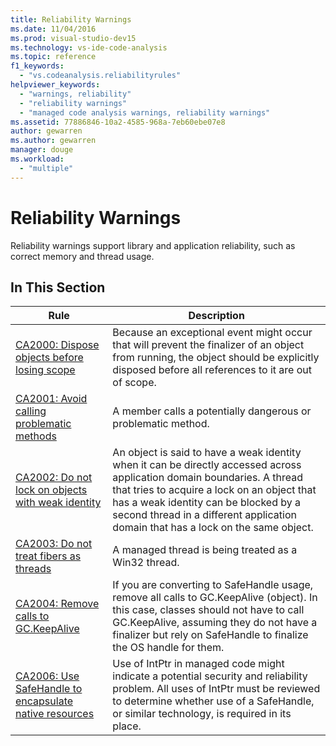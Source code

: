 ```yaml
---
title: Reliability Warnings
ms.date: 11/04/2016
ms.prod: visual-studio-dev15
ms.technology: vs-ide-code-analysis
ms.topic: reference
f1_keywords:
  - "vs.codeanalysis.reliabilityrules"
helpviewer_keywords:
  - "warnings, reliability"
  - "reliability warnings"
  - "managed code analysis warnings, reliability warnings"
ms.assetid: 77886846-10a2-4585-968a-7eb60ebe07e8
author: gewarren
ms.author: gewarren
manager: douge
ms.workload:
  - "multiple"
---
```

# Reliability Warnings
Reliability warnings support library and application reliability, such as correct memory and thread usage.

## In This Section

|Rule|Description|
|----------|-----------------|
|[CA2000: Dispose objects before losing scope](../code-quality/ca2000-dispose-objects-before-losing-scope.md)|Because an exceptional event might occur that will prevent the finalizer of an object from running, the object should be explicitly disposed before all references to it are out of scope.|
|[CA2001: Avoid calling problematic methods](../code-quality/ca2001-avoid-calling-problematic-methods.md)|A member calls a potentially dangerous or problematic method.|
|[CA2002: Do not lock on objects with weak identity](../code-quality/ca2002-do-not-lock-on-objects-with-weak-identity.md)|An object is said to have a weak identity when it can be directly accessed across application domain boundaries. A thread that tries to acquire a lock on an object that has a weak identity can be blocked by a second thread in a different application domain that has a lock on the same object.|
|[CA2003: Do not treat fibers as threads](../code-quality/ca2003-do-not-treat-fibers-as-threads.md)|A managed thread is being treated as a Win32 thread.|
|[CA2004: Remove calls to GC.KeepAlive](../code-quality/ca2004-remove-calls-to-gc-keepalive.md)|If you are converting to SafeHandle usage, remove all calls to GC.KeepAlive (object). In this case, classes should not have to call GC.KeepAlive, assuming they do not have a finalizer but rely on SafeHandle to finalize the OS handle for them.|
|[CA2006: Use SafeHandle to encapsulate native resources](../code-quality/ca2006-use-safehandle-to-encapsulate-native-resources.md)|Use of IntPtr in managed code might indicate a potential security and reliability problem. All uses of IntPtr must be reviewed to determine whether use of a SafeHandle, or similar technology, is required in its place.|